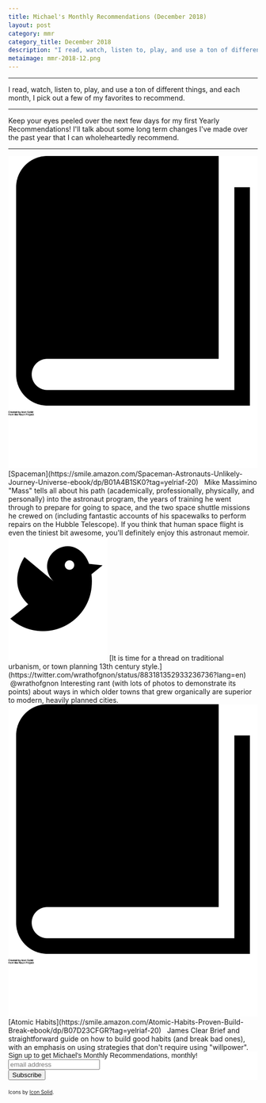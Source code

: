 ```yaml
---
title: Michael's Monthly Recommendations (December 2018)
layout: post
category: mmr
category_title: December 2018
description: "I read, watch, listen to, play, and use a ton of different things, and each month, I pick out a few of my favorites to recommend."
metaimage: mmr-2018-12.png
---
```


-----

I read, watch, listen to, play, and use a ton of different things, and each month, I pick out a few of my favorites to recommend.

-----

Keep your eyes peeled over the next few days for my first Yearly Recommendations!
I'll talk about some long term changes I've made over the past year that I can wholeheartedly recommend.

-----

<img src="/images/icons/book.svg" class="mmr-icon" />
<span class="mmr-heading">
[Spaceman](https://smile.amazon.com/Spaceman-Astronauts-Unlikely-Journey-Universe-ebook/dp/B01A4B1SK0?tag=yelriaf-20)
</span> &nbsp;<span class="mmr-creator">
Mike Massimino
</span>  
"Mass" tells all about his path (academically, professionally, physically, and personally) into the astronaut program, the years of training he went through to prepare for going to space, and the two space shuttle missions he crewed on (including fantastic accounts of his spacewalks to perform repairs on the Hubble Telescope).  
If you think that human space flight is even the tiniest bit awesome, you'll definitely enjoy this astronaut memoir.

<img src="/images/icons/twitter.svg" class="mmr-icon" />
<span class="mmr-heading">[It is time for a thread on traditional urbanism, or town planning 13th century style.](https://twitter.com/wrathofgnon/status/883181352933236736?lang=en)</span> &nbsp;<span class="mmr-creator">@wrathofgnon</span>  
Interesting rant (with lots of photos to demonstrate its points) about ways in which older towns that grew organically are superior to modern, heavily planned cities.


<img src="/images/icons/book.svg" class="mmr-icon" />
<span class="mmr-heading">
[Atomic Habits](https://smile.amazon.com/Atomic-Habits-Proven-Build-Break-ebook/dp/B07D23CFGR?tag=yelriaf-20)
</span> &nbsp;<span class="mmr-creator">
James Clear
</span>  
Brief and straightforward guide on how to build good habits (and break bad ones), with an emphasis on using strategies that don't require using "willpower".





<!-- Begin MailChimp Signup Form -->
<link href="//cdn-images.mailchimp.com/embedcode/horizontal-slim-10_7.css" rel="stylesheet" type="text/css">
<style type="text/css">
	#mc_embed_signup{background:#fff; clear:left; font:14px Helvetica,Arial,sans-serif; width:100%;}
	/* Add your own MailChimp form style overrides in your site stylesheet or in this style block.
	   We recommend moving this block and the preceding CSS link to the HEAD of your HTML file. */
</style>
<div id="mc_embed_signup">
<form action="https://michaelfairley.us18.list-manage.com/subscribe/post?u=c59023e4dfd2eb6b5bbf924b5&amp;id=2945a9984d" method="post" id="mc-embedded-subscribe-form" name="mc-embedded-subscribe-form" class="validate" target="_blank" novalidate>
    <div id="mc_embed_signup_scroll">
	<label for="mce-EMAIL">Sign up to get Michael's Monthly Recommendations, monthly!</label>
	<input type="email" value="" name="EMAIL" class="email" id="mce-EMAIL" placeholder="email address" required>
    <!-- real people should not fill this in and expect good things - do not remove this or risk form bot signups-->
    <div style="position: absolute; left: -5000px;" aria-hidden="true"><input type="text" name="b_c59023e4dfd2eb6b5bbf924b5_2945a9984d" tabindex="-1" value=""></div>
    <div class="clear"><input type="submit" value="Subscribe" name="subscribe" id="mc-embedded-subscribe" class="button"></div>
    </div>
</form>
</div>

<!--End mc_embed_signup-->

<span style="font-size: 10px;">Icons by <a href="https://thenounproject.com/SimpleIcons/">Icon Solid</a>.</span>
